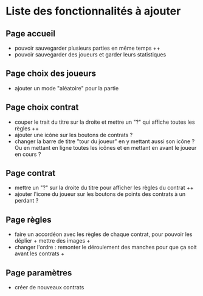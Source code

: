 # Liste des fonctionnalités à ajouter

## Page accueil

- pouvoir sauvegarder plusieurs parties en même temps ++
- pouvoir sauvegarder des joueurs et garder leurs statistiques

## Page choix des joueurs

- ajouter un mode "aléatoire" pour la partie

## Page choix contrat

- couper le trait du titre sur la droite et mettre un "?" qui affiche toutes les règles ++
- ajouter une icône sur les boutons de contrats ?
- changer la barre de titre "tour du joueur" en y mettant aussi son icône ? Ou en mettant en ligne
  toutes les icônes et en mettant en avant le joueur en cours ?

## Page contrat

- mettre un "?" sur la droite du titre pour afficher les règles du contrat ++
- ajouter l'icone du joueur sur les boutons de points des contrats à un perdant ?

## Page règles

- faire un accordéon avec les règles de chaque contrat, pour pouvoir les déplier + mettre des images
    +
- changer l'ordre : remonter le déroulement des manches pour que ça soit avant les contrats +

## Page paramètres

- créer de nouveaux contrats